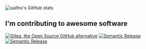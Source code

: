 ![saitho's GitHub stats](https://github-readme-stats.vercel.app/api?username=saitho)

## I'm contributing to awesome software

[![Gitea, the Open Source GitHub alternative](https://github-readme-stats.vercel.app/api/pin/?username=go-gitea&repo=gitea)](https://github.com/go-gitea/gitea)
[![Semantic Release](https://github-readme-stats.vercel.app/api/pin/?username=semantic-release&repo=semantic-release)](https://github.com/semantic-release/semantic-release)
[![Semantic Release](https://github-readme-stats.vercel.app/api/pin/?username=anuraghazra&repo=github-readme-stats)](https://github.com/anuraghazra/github-readme-stats)
